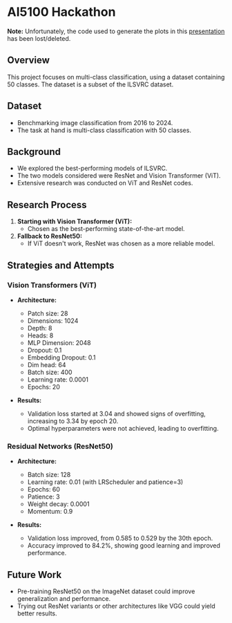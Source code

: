 # AI5100 Hackathon

**Note:** Unfortunately, the code used to generate the plots in this [presentation](https://github.com/dnshkmr7/ilsvrc-hackathon/blob/main/AI5100_%20Presentation.pdf) has been lost/deleted.

## Overview

This project focuses on multi-class classification, using a dataset containing 50 classes. The dataset is a subset of the ILSVRC dataset.

## Dataset

- Benchmarking image classification from 2016 to 2024.
- The task at hand is multi-class classification with 50 classes.

## Background

- We explored the best-performing models of ILSVRC.
- The two models considered were ResNet and Vision Transformer (ViT).
- Extensive research was conducted on ViT and ResNet codes.

## Research Process

1. **Starting with Vision Transformer (ViT):** 
   - Chosen as the best-performing state-of-the-art model.
2. **Fallback to ResNet50:**
   - If ViT doesn't work, ResNet was chosen as a more reliable model.

## Strategies and Attempts

### Vision Transformers (ViT)

- **Architecture:**
  - Patch size: 28
  - Dimensions: 1024
  - Depth: 8
  - Heads: 8
  - MLP Dimension: 2048
  - Dropout: 0.1
  - Embedding Dropout: 0.1
  - Dim head: 64
  - Batch size: 400
  - Learning rate: 0.0001
  - Epochs: 20

- **Results:**
  - Validation loss started at 3.04 and showed signs of overfitting, increasing to 3.34 by epoch 20.
  - Optimal hyperparameters were not achieved, leading to overfitting.

### Residual Networks (ResNet50)

- **Architecture:**
  - Batch size: 128
  - Learning rate: 0.01 (with LRScheduler and patience=3)
  - Epochs: 60
  - Patience: 3
  - Weight decay: 0.0001
  - Momentum: 0.9

- **Results:**
  - Validation loss improved, from 0.585 to 0.529 by the 30th epoch.
  - Accuracy improved to 84.2%, showing good learning and improved performance.

## Future Work

- Pre-training ResNet50 on the ImageNet dataset could improve generalization and performance.
- Trying out ResNet variants or other architectures like VGG could yield better results.
